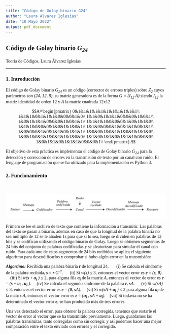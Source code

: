 ```yaml
---
title: "Código de Golay binario G24"
author: "Laura Álvarez Iglesias"
date: "10 Mayo 2022"
output: pdf_document
---
```


<span style="font-family: Cambria">

## Código de Golay binario _G<sub>24</sub>_

Teoría de Códigos, Laura Álvarez Iglesias

---

### 1. Introducción

El código de Golay binario _G<sub>24</sub>_ es un código (corrector de errores triples) sobre _Z<sub>2</sub>_ cuyos parámetros son _(24, 12, 8)_, su matriz generadora es de la forma _G = (I<sub>12</sub> A)_ siendo _I<sub>12</sub>_ la matriz identidad de orden 12 y _A_ la matriz cuadrada 12x12

$$A=\begin{pmatrix}
0&1&1&1&1&1&1&1&1&1&1&1\\
1&1&1&0&1&1&1&0&0&0&1&0\\
1&1&0&1&1&1&0&0&0&1&0&1\\
1&0&1&1&1&0&0&0&1&0&1&1\\
1&1&1&1&0&0&0&1&0&1&1&0\\
1&1&1&0&0&0&1&0&1&1&0&1\\
1&1&0&0&0&1&0&1&1&0&1&1\\
1&0&0&0&1&0&1&1&0&1&1&1\\
1&0&0&1&0&1&1&0&1&1&1&0\\
1&0&1&0&1&1&0&1&1&1&0&0\\
1&1&0&1&1&0&1&1&1&0&0&0\\
1&0&1&1&0&1&1&1&0&0&0&1\\
\end{pmatrix}.$$

El objetivo de esta práctica es implementar el código de Golay binario _G<sub>24</sub>_ para la detección y corrección de errores en la transmisión de texto por un canal con ruido. El lenguaje de programación que se ha utilizado para la implementación es Python 3.
<br>

### 2. Funcionamiento

<br>

![Transmisión Golay](Golay.png)

Primero se lee el archivo de texto que contiene la información a transmitir. Las palabras del texto se pasan a binario, además en caso de que la longitud de la palabra binaria no sea múltiplo de 12 se le añaden 1s para que sí lo sea, luego se dividen en palabras de 12 bits y se codifican utilizando el código binario de Golay. Luego se obtienen segmentos de 24 bits del conjunto de palabras codificadas y se aleatorizan para simular el canal con ruido.
Para cada uno de estos segmentos de 24 bits recibidos se aplica el siguiente algoritmo para descodificarlos y comprobar si hubo algún error en la transmisión:


_**Algortimo:**_ Recibida una palabra binaria _**r**_ de longitud 24,
&nbsp;&nbsp;&nbsp;&nbsp;&nbsp;&nbsp;(i) Se calcula el síndrome de la palabra recibida, _**s**_ = _**r**_ _G<sup> tr</sup>_.
&nbsp;&nbsp;&nbsp;&nbsp;&nbsp;(ii) Si _w(**s**)_ $\leq$ 3, entonces el vector error es _**e**_ = _(**s, 0**)_.
&nbsp;&nbsp;&nbsp;&nbsp;(iii) Si _w(**s**_ + _**a<sub>i</sub>** )_ $\leq$ 2, para alguna fila _**a<sub>i</sub>**_ de la matriz _A_, entonces el vector de error es _**e**_ = _(**s**_ + _**a<sub>i</sub>** , **u<sub>i</sub>** )_.
&nbsp;&nbsp;&nbsp;&nbsp;(iv) Se calcula el segundo síndrome de la palabra _**r**_, _**s**A_.
&nbsp;&nbsp;&nbsp;&nbsp;&nbsp;(v) Si _w(**s**A)_ $\leq$ 3, entonces el vector error es _**e**_ = _(**0**, **s**A)_.
&nbsp;&nbsp;&nbsp;&nbsp;(vi) Si _w(**s**A_ + _**a<sub>i</sub>** )_ $\leq$ 2 para alguna fila _**a<sub>i</sub>**_ de la matriz _A_, entonces el vector error es _**e**_ = _(**u<sub>i</sub>** , **s**A_ + _**a<sub>i</sub>**)_.
&nbsp;&nbsp;&nbsp;(vii) Si todavía no se ha determinado el vector error _**e**_, se han producido más de tres errores.

Una vez detectado el error, para obtener la palabra corregida, tenemos que restarle el vector de error al vector que se ha transmitido previamente. Luego, guardamos las palabras transimitas, tanto corregidas como sin corregir, y así podemos hacer una mejor comparación entre el texto enviado con errores y el corregido.

